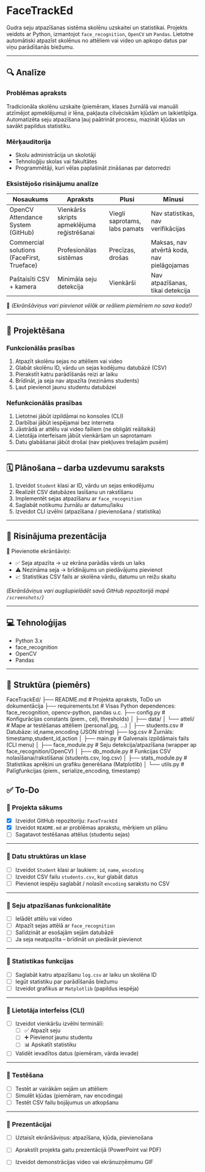 # FaceTrackEd

Gudra seju atpazīšanas sistēma skolēnu uzskaitei un statistikai. Projekts veidots ar Python, izmantojot `face_recognition`, `OpenCV` un `Pandas`. Lietotne automātiski atpazīst skolēnus no attēliem vai video un apkopo datus par viņu parādīšanās biežumu.

---

## 🔍 Analīze

### Problēmas apraksts

Tradicionāla skolēnu uzskaite (piemēram, klases žurnālā vai manuāli atzīmējot apmeklējumu) ir lēna, pakļauta cilvēciskām kļūdām un laikietilpīga. Automatizēta seju atpazīšana ļauj paātrināt procesu, mazināt kļūdas un savākt papildus statistiku.

### Mērķauditorija

- Skolu administrācija un skolotāji
- Tehnoloģiju skolas vai fakultātes
- Programmētāji, kuri vēlas paplašināt zināšanas par datorredzi

### Eksistējošo risinājumu analīze

| Nosaukums | Apraksts | Plusi | Mīnusi |
|----------|----------|--------|--------|
| OpenCV Attendance System (GitHub) | Vienkāršs skripts apmeklējuma reģistrēšanai | Viegli saprotams, labs pamats | Nav statistikas, nav verifikācijas |
| Commercial solutions (FaceFirst, Trueface) | Profesionālas sistēmas | Precīzas, drošas | Maksas, nav atvērtā koda, nav pielāgojamas |
| Paštaisīti CSV + kamera | Minimāla seju detekcija | Vienkārši | Nav atpazīšanas, tikai detekcija |

📸 *(Ekrānšāviņus vari pievienot vēlāk ar reāliem piemēriem no sava koda!)*

---

## 🧩 Projektēšana

### Funkcionālās prasības
1. Atpazīt skolēnu sejas no attēliem vai video
2. Glabāt skolēnu ID, vārdu un sejas kodējumu datubāzē (CSV)
3. Pierakstīt katru parādīšanās reizi ar laiku
4. Brīdināt, ja seja nav atpazīta (nezināms students)
5. Ļaut pievienot jaunu studentu datubāzei

### Nefunkcionālās prasības
1. Lietotnei jābūt izpildāmai no konsoles (CLI)
2. Darbībai jābūt iespējamai bez interneta
3. Jāstrādā ar attēlu vai video failiem (ne obligāti reāllaikā)
4. Lietotāja interfeisam jābūt vienkāršam un saprotamam
5. Datu glabāšanai jābūt drošai (nav piekļuves trešajām pusēm)

---

## 🗓️ Plānošana – darba uzdevumu saraksts

1. Izveidot `Student` klasi ar ID, vārdu un sejas enkodējumu
2. Realizēt CSV datubāzes lasīšanu un rakstīšanu
3. Implementēt sejas atpazīšanu ar `face_recognition`
4. Saglabāt notikumu žurnālu ar datumu/laiku
5. Izveidot CLI izvēlni (atpazīšana / pievienošana / statistika)

---

## 🎥 Risinājuma prezentācija

🧪 Pievienotie ekrānšāviņi:

- ✅ Seja atpazīta → uz ekrāna parādās vārds un laiks
- ⚠️ Nezināma seja → brīdinājums un piedāvājums pievienot
- 📈 Statistikas CSV fails ar skolēna vārdu, datumu un reižu skaitu

*(Ekrānšāviņus vari augšupielādēt savā GitHub repozitorijā mapē `/screenshots/`)*

---

## 💻 Tehnoloģijas

- Python 3.x
- face_recognition
- OpenCV
- Pandas

---

## 📁 Struktūra (piemērs)

FaceTrackEd/
├── README.md                # Projekta apraksts, ToDo un dokumentācija
├── requirements.txt         # Visas Python dependences: face_recognition, opencv-python, pandas u.c.
├── config.py                # Konfigurācijas constants (piem., ceļi, thresholds)
│
├── data/
│   └── atteli/              # Mape ar testēšanas attēliem (persona1.jpg, ...)
│
├── students.csv             # Datubāze: id,name,encoding (JSON string)
├── log.csv                  # Žurnāls: timestamp,student_id,action
│
├── main.py                  # Galvenais izpildāmais fails (CLI menu)
│
├── face_module.py           # Seju detekcija/atpazīšana (wrapper ap face_recognition/OpenCV)
│
├── db_module.py             # Funkcijas CSV nolasīšanai/rakstīšanai (students.csv, log.csv)
│
├── stats_module.py          # Statistikas aprēķini un grafiku ģenerēšana (Matplotlib)
│
└── utils.py                 # Palīgfunkcijas (piem., serialize_encoding, timestamp)



## ✅ To-Do

### 🔹 Projekta sākums
- [x] Izveidot GitHub repozitoriju: `FaceTrackEd`
- [x] Izveidot `README.md` ar problēmas aprakstu, mērķiem un plānu
- [ ] Sagatavot testēšanas attēlus (studentu sejas)

---

### 🔹 Datu struktūras un klase
- [ ] Izveidot `Student` klasi ar laukiem: `id`, `name`, `encoding`
- [ ] Izveidot CSV failu `students.csv`, kur glabāt datus
- [ ] Pievienot iespēju saglabāt / nolasīt `encoding` sarakstu no CSV

---

### 🔹 Seju atpazīšanas funkcionalitāte
- [ ] Ielādēt attēlu vai video
- [ ] Atpazīt sejas attēlā ar `face_recognition`
- [ ] Salīdzināt ar esošajām sejām datubāzē
- [ ] Ja seja neatpazīta – brīdināt un piedāvāt pievienot

---

### 🔹 Statistikas funkcijas
- [ ] Saglabāt katru atpazīšanu `log.csv` ar laiku un skolēna ID
- [ ] Iegūt statistiku par parādīšanās biežumu
- [ ] Izveidot grafikus ar `Matplotlib` (papildus iespēja)

---

### 🔹 Lietotāja interfeiss (CLI)
- [ ] Izveidot vienkāršu izvēlni terminālī:
  - [ ] ✅ Atpazīt seju
  - [ ] ➕ Pievienot jaunu studentu
  - [ ] 📊 Apskatīt statistiku
- [ ] Validēt ievadītos datus (piemēram, vārda ievade)

---

### 🔹 Testēšana
- [ ] Testēt ar vairākām sejām un attēliem
- [ ] Simulēt kļūdas (piemēram, nav encodinga)
- [ ] Testēt CSV failu bojājumus un atkopšanu

---

### 🔹 Prezentācijai
- [ ] Uztaisīt ekrānšāviņus: atpazīšana, kļūda, pievienošana
- [ ] Aprakstīt projekta gaitu prezentācijā (PowerPoint vai PDF)
- [ ] Izveidot demonstrācijas video vai ekrānuzņēmumu GIF

